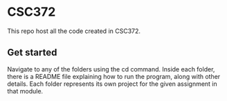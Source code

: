 # CSC372
This repo host all the code created in CSC372.

## Get started
Navigate to any of the folders using the cd command. Inside each folder, there is a README file explaining how to run the program, along with other details. Each folder represents its own project for the given assignment in that module.
